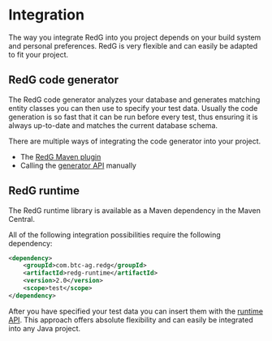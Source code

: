 # Integration

The way you integrate RedG into you project depends on your build system and personal preferences. RedG is very flexible and
can easily be adapted to fit your project.

## RedG code generator

The RedG code generator analyzes your database and generates matching entity classes you can then use to specify your test
data. Usually the code generation is so fast that it can be run before every test, thus ensuring it is always up-to-date and
matches the current database schema. 

There are multiple ways of integrating the code generator into your project.

 * The [RedG Maven plugin](maven_plugin.md)
 * Calling the [generator API](generator_api.md) manually

## RedG runtime

The RedG runtime library is available as a Maven dependency in the Maven Central. 

All of the following integration possibilities require the following dependency:
````xml
<dependency>
    <groupId>com.btc-ag.redg</groupId>
    <artifactId>redg-runtime</artifactId>
    <version>2.0</version>
    <scope>test</scope>
</dependency>
````

After you have specified your test data you can insert them with the [runtime API](runtime_api.md). This approach
offers absolute flexibility and can easily be integrated into any Java project.